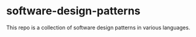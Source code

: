 # software-design-patterns
This repo is a collection of software design patterns in various languages.
